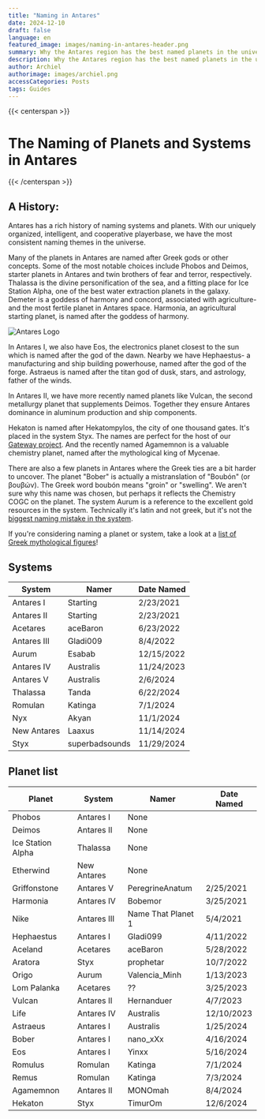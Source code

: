 ```yaml
---
title: "Naming in Antares"
date: 2024-12-10
draft: false
language: en
featured_image: images/naming-in-antares-header.png
summary: Why the Antares region has the best named planets in the universe
description: Why the Antares region has the best named planets in the universe
author: Archiel
authorimage: images/archiel.png
accessCategories: Posts
tags: Guides
---
```

{{< centerspan >}}
# The Naming of Planets and Systems in Antares
{{< /centerspan >}}

## A History:

Antares has a rich history of naming systems and planets. With our uniquely organized, intelligent, and cooperative playerbase, we have the most consistent naming themes in the universe.

Many of the planets in Antares are named after Greek gods or other concepts. Some of the most notable choices include Phobos and Deimos, starter planets in Antares and twin brothers of fear and terror, respectively. Thalassa is the divine personification of the sea, and a fitting place for Ice Station Alpha, one of the best water extraction planets in the galaxy. Demeter is a goddess of harmony and concord, associated with agriculture- and the most fertile planet in Antares space. Harmonia, an agricultural starting planet, is named after the goddess of harmony. 

![Antares Logo](/images/ANTLogo.png#floatright)

In Antares I, we also have Eos, the electronics planet closest to the sun which is named after the god of the dawn. Nearby we have Hephaestus- a manufacturing and ship building powerhouse, named after the god of the forge. Astraeus is named after the titan god of dusk, stars, and astrology, father of the winds.

In Antares II, we have more recently named planets like Vulcan, the second metallurgy planet that supplements Deimos. Together they ensure Antares dominance in aluminum production and ship components.

Hekaton is named after Hekatompylos, the city of one thousand gates. It's placed in the system Styx. The names are perfect for the host of our [Gateway project](/ADI-gateway-cooperative/). And the recently named Agamemnon is a valuable chemistry planet, named after the mythological king of Mycenae.

There are also a few planets in Antares where the Greek ties are a bit harder to uncover. The planet "Bober" is actually a mistranslation of "Boubón" (or βουβών). The Greek word boubón means "groin" or "swelling". We aren't sure why this name was chosen, but perhaps it reflects the Chemistry COGC on the planet. The system Aurum is a reference to the excellent gold resources in the system. Technically it's latin and not greek, but it's not the [biggest naming mistake in the system](https://handbook.apex.prosperousuniverse.com/lore/shortstories/elons_musk/index.html).

If you're considering naming a planet or system, take a look at a [list of Greek mythological figures](https://en.wikipedia.org/wiki/List_of_Greek_mythological_figures)!

## Systems

|System | Namer | Date Named |
|--------|--------|---------|
|Antares I|Starting|2/23/2021|
|Antares II|Starting|2/23/2021|
|Acetares|aceBaron|6/23/2022|
|Antares III|Gladi009|8/4/2022|
|Aurum|Esabab |12/15/2022|
|Antares IV|Australis|11/24/2023|
|Antares V|Australis|2/6/2024|
|Thalassa|Tanda|6/22/2024|
|Romulan|Katinga|7/1/2024|
|Nyx|Akyan|11/1/2024|
|New Antares|Laaxus|11/14/2024|
|Styx|superbadsounds|11/29/2024|

## Planet list

|Planet | System | Namer | Date Named |
|--------|--------|---------|---------|
|Phobos|Antares I|None||
|Deimos|Antares II|None||
|Ice Station Alpha|Thalassa|None||
|Etherwind|New Antares|None||
|Griffonstone|Antares V|PeregrineAnatum|2/25/2021|
|Harmonia|Antares IV|Bobemor|3/25/2021|
|Nike|Antares III|Name That Planet 1|5/4/2021|
|Hephaestus|Antares I|Gladi099|4/11/2022|
|Aceland|Acetares|aceBaron|5/28/2022|
|Aratora|Styx|prophetar|10/7/2022|
|Origo|Aurum|Valencia_Minh|1/13/2023|
|Lom Palanka|Acetares|??|3/25/2023|
|Vulcan|Antares II|Hernanduer|4/7/2023|
|Life|Antares IV|Australis|12/10/2023|
|Astraeus|Antares I|Australis|1/25/2024|
|Bober|Antares I|nano_xXx|4/16/2024|
|Eos|Antares I|Yinxx|5/16/2024|
|Romulus|Romulan|Katinga|7/1/2024|
|Remus|Romulan|Katinga|7/3/2024|
|Agamemnon|Antares II|MONOmah|8/4/2024|
|Hekaton|Styx|TimurOm|12/6/2024|
